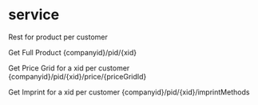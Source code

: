 service
=======

Rest for product per customer

Get Full Product
{companyid}/pid/{xid}

Get Price Grid for a xid per customer
{companyid}/pid/{xid}/price/{priceGridId}

Get Imprint for a xid per customer
{companyid}/pid/{xid}/imprintMethods
